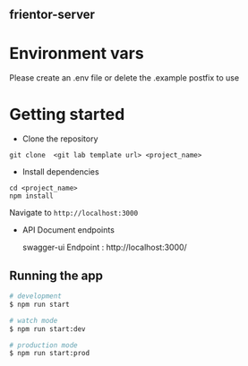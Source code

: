 ## frientor-server

<!-- <p align="center">A progressive <a href="http://nodejs.org" target="_blank">Node.js</a> framework for building efficient and scalable server-side applications.</p>
  <p align="center"> -->
<!--
## Description

[Nest](https://github.com/nestjs/nest) framework TypeScript starter repository. -->

# Environment vars

Please create an .env file or delete the .example postfix to use

# Getting started

- Clone the repository

```
git clone  <git lab template url> <project_name>
```

- Install dependencies

```
cd <project_name>
npm install
```

Navigate to `http://localhost:3000`

- API Document endpoints

  swagger-ui Endpoint : http://localhost:3000/

## Running the app

```bash
# development
$ npm run start

# watch mode
$ npm run start:dev

# production mode
$ npm run start:prod
```
